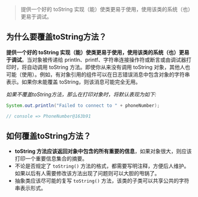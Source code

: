 > 提供一个好的 toString 实现（能）使类更易于使用，使用该类的系统（也）更易于调试。

## 为什么要覆盖toString方法？
**提供一个好的 toString 实现（能）使类更易于使用，使用该类的系统（也）更易于调试**。当对象被传递给 println、printf、字符串连接操作符或断言或由调试器打印时，将自动调用 toString 方法。即使你从来没有调用 toString 对象，其他人也可能（使用）。例如，有对象引用的组件可以在日志错误消息中包含对象的字符串表示。如果你未能覆盖 toString，则该消息可能完全无用。

*如果不覆盖toString方法，那么在打印对象时，将默认表现为如下:*
```java
System.out.println("Failed to connect to " + phoneNumber);

// console => PhoneNumber@163b91

```

## 如何覆盖toString方法？
- **toString 方法应该返回对象中包含的所有重要的信息**，如果对象很大，则应该打印一个重要信息集合的摘要。
- 不论是否规定了 `toString()` 方法的格式，都需要写明注释，方便后人维护。如果以后有人需要修改该方法出现了问题则可以大胆的甩锅了。
- 抽象类应该尽可能的复写 `toString()` 方法，该类的子类可以共享公共的字符串表示形式。

